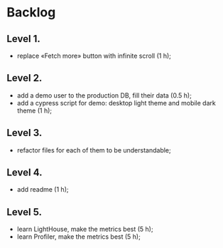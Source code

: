 # Backlog

## Level 1.

- replace «Fetch more» button with infinite scroll (1 h);

## Level 2.

- add a demo user to the production DB, fill their data (0.5 h);
- add a cypress script for demo: desktop light theme and mobile dark theme (1 h);

## Level 3.

- refactor files for each of them to be understandable;

## Level 4.

- add readme (1 h);

## Level 5.

- learn LightHouse, make the metrics best (5 h);
- learn Profiler, make the metrics best (5 h);
